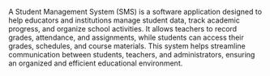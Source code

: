 A Student Management System (SMS) is a software application designed to help educators and institutions manage student data, track academic progress, and organize school activities. It allows teachers to record grades, attendance, and assignments, while students can access their grades, schedules, and course materials. This system helps streamline communication between students, teachers, and administrators, ensuring an organized and efficient educational environment.
